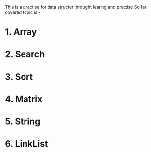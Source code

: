 This is a practise for data structer throught learing and practise
So far covered topic is - 
# 1. Array
# 2. Search
# 3. Sort
# 4. Matrix
# 5. String
# 6. LinkList